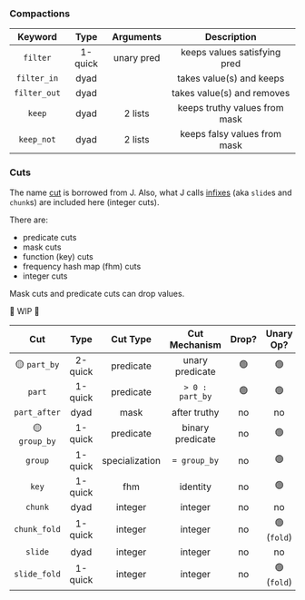 ### Compactions

|   Keyword    |  Type   | Arguments  |          Description          |
| :----------: | :-----: | :--------: | :---------------------------: |
|   `filter`   | 1-quick | unary pred | keeps values satisfying pred  |
| `filter_in`  |  dyad   |            |   takes value(s) and keeps    |
| `filter_out` |  dyad   |            |  takes value(s) and removes   |
|    `keep`    |  dyad   |  2 lists   | keeps truthy values from mask |
|  `keep_not`  |  dyad   |  2 lists   | keeps falsy values from mask  |

### Cuts

The name [cut](https://code.jsoftware.com/wiki/Vocabulary/semidot) is borrowed from J. Also, what J calls [infixes](https://code.jsoftware.com/wiki/Vocabulary/bslash#dyadic) (aka `slide`s and `chunk`s) are included here (integer cuts).

There are:

* predicate cuts
* mask cuts
* function (key) cuts
* frequency hash map (fhm) cuts
* integer cuts

Mask cuts and predicate cuts can drop values.

🚧 WIP 🚧
<!-- |      `part`       |  monad  | specialization |   `> 0 : part_by`    |   🟢   |     no     |   no    | -->
<!-- |    `part_len`     |  monad  | specialization |   `len part`    |   🟢   | 🟢 (`len`)  |   no    | -->
<!-- |     `part_by`     | 2-quick |   predicate    |   unary predicate    |   🟢   |     no     |    🟢    | -->

|     Cut      |  Type   |    Cut Type    |  Cut Mechanism   | Drop? | Unary Op?  | Cut Op? |
| :----------: | :-----: | :------------: | :--------------: | :---: | :--------: | :-----: |
| 🟡 `part_by`  | 2-quick |   predicate    | unary predicate  |   🟢   |     🟢      |    🟢    |
|    `part`    | 1-quick |   predicate    | `> 0 : part_by`  |   🟢   |     🟢      |   no    |
| `part_after` |  dyad   |      mask      |   after truthy   |  no   |     no     |   no    |
| 🟡 `group_by` | 1-quick |   predicate    | binary predicate |  no   |     🟢      |    🟢    |
|   `group`    | 1-quick | specialization |   `= group_by`   |  no   |     🟢      |   no    |
|    `key`     | 1-quick |      fhm       |     identity     |  no   |     🟢      |    -    |
|   `chunk`    |  dyad   |    integer     |     integer      |  no   |     no     |    -    |
| `chunk_fold` | 1-quick |    integer     |     integer      |  no   | 🟢 (`fold`) |    -    |
|   `slide`    |  dyad   |    integer     |     integer      |  no   |     no     |    -    |
| `slide_fold` | 1-quick |    integer     |     integer      |  no   | 🟢 (`fold`) |    -    |
